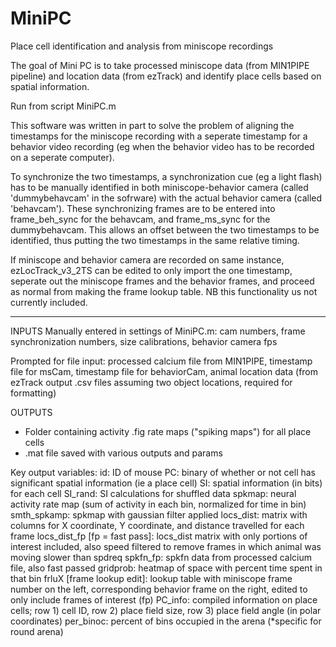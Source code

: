 # MiniPC
Place cell identification and analysis from miniscope recordings

The goal of Mini PC is to take processed miniscope data (from MIN1PIPE pipeline) and location data (from ezTrack) and identify place cells based on spatial information.

Run from script MiniPC.m

This software was written in part to solve the problem of aligning the timestamps for the miniscope recording with a seperate timestamp for a behavior video recording (eg when the behavior video has to be recorded on a seperate computer).

To synchronize the two timestamps, a synchronization cue (eg a light flash) has to be manually identified in both miniscope-behavior camera (called 'dummybehavcam' in the sofrware) with the actual behavior camera (called 'behavcam'). These synchronizing frames are to be entered into frame_beh_sync for the behavcam, and frame_ms_sync for the dummybehavcam. This allows an offset between the two timestamps to be identified, thus putting the two timestamps in the same relative timing.

If miniscope and behavior camera are recorded on same instance, ezLocTrack_v3_2TS can be edited to only import the one timestamp, seperate out the miniscope frames and the behavior frames, and proceed as normal from making the frame lookup table. NB this functionality us not currently included.


**********
INPUTS
Manually entered in settings of MiniPC.m:  cam numbers, frame synchronization numbers, size calibrations, behavior camera fps

Prompted for file input:  processed calcium file from MIN1PIPE, timestamp file for msCam, timestamp file for behaviorCam, animal location data (from ezTrack output .csv files assuming two object locations, required for formatting)

OUTPUTS
- Folder containing activity .fig rate maps ("spiking maps") for all place cells
- .mat file saved with various outputs and params

Key output variables:
id:  ID of mouse 
PC:  binary of whether or not cell has significant spatial information (ie a place cell)
SI:  spatial information (in bits) for each cell
SI_rand: SI calculations for shuffled data
spkmap:  neural activity rate map (sum of activity in each bin, normalized for time in bin)
smth_spkamp:  spkmap with gaussian filter applied
locs_dist: matrix with columns for X coordinate, Y coordinate, and distance travelled for each frame
locs_dist_fp [fp = fast pass]:  locs_dist matrix with only portions of interest included, also speed filtered to remove frames in which animal was moving slower than spdreq
spkfn_fp: spkfn data from processed calcium file, also fast passed
gridprob:  heatmap of space with percent time spent in that bin
frluX [frame lookup edit]:  lookup table with miniscope frame number on the left, corresponding behavior frame on the right, edited to only include frames of interest (fp)
PC_info:  compiled information on place cells; row 1) cell ID, row 2) place field size, row 3) place field angle (in polar coordinates) 
per_binoc:  percent of bins occupied in the arena (*specific for round arena)
